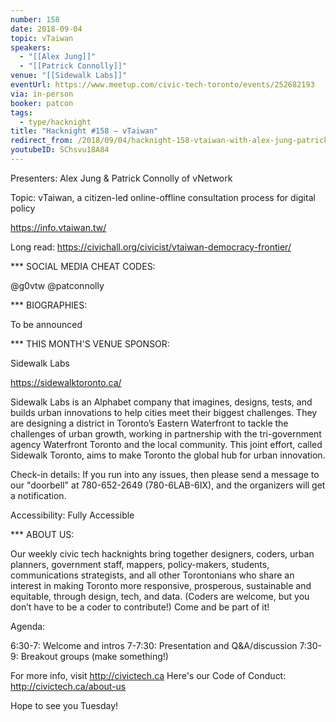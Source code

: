 ```yaml
---
number: 158
date: 2018-09-04
topic: vTaiwan
speakers:
  - "[[Alex Jung]]"
  - "[[Patrick Connolly]]"
venue: "[[Sidewalk Labs]]"
eventUrl: https://www.meetup.com/civic-tech-toronto/events/252682193
via: in-person
booker: patcon
tags:
  - type/hacknight
title: "Hacknight #158 – vTaiwan"
redirect_from: /2018/09/04/hacknight-158-vtaiwan-with-alex-jung-patrick-connolly/
youtubeID: SChsvu18A84
---
```


Presenters: Alex Jung & Patrick Connolly of vNetwork

Topic: vTaiwan, a citizen-led online-offline consultation process for digital policy

https://info.vtaiwan.tw/

Long read: https://civichall.org/civicist/vtaiwan-democracy-frontier/

*** SOCIAL MEDIA CHEAT CODES:

@g0vtw @patconnolly

*** BIOGRAPHIES:

To be announced

*** THIS MONTH'S VENUE SPONSOR:

Sidewalk Labs

https://sidewalktoronto.ca/

Sidewalk Labs is an Alphabet company that imagines, designs, tests, and builds urban innovations to help cities meet their biggest challenges. They are designing a district in Toronto’s Eastern Waterfront to tackle the challenges of urban growth, working in partnership with the tri-government agency Waterfront Toronto and the local community. This joint effort, called Sidewalk Toronto, aims to make Toronto the global hub for urban innovation.

Check-in details: If you run into any issues, then please send a message to our "doorbell" at 780-652-2649 (780-6LAB-6IX), and the organizers will get a notification.

Accessibility: Fully Accessible

*** ABOUT US:

Our weekly civic tech hacknights bring together designers, coders, urban planners, government staff, mappers, policy-makers, students, communications strategists, and all other Torontonians who share an interest in making Toronto more responsive, prosperous, sustainable and equitable, through design, tech, and data. (Coders are welcome, but you don’t have to be a coder to contribute!) Come and be part of it!

Agenda:

6:30-7: Welcome and intros
7-7:30: Presentation and Q&A/discussion
7:30-9: Breakout groups (make something!)

For more info, visit http://civictech.ca
Here's our Code of Conduct: http://civictech.ca/about-us

Hope to see you Tuesday!